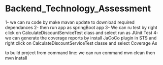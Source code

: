 # Backend_Technology_Assessment

1- we can ru code by make mavan update to download required dependances 
2- then run app as springBoot app
3- We can ru test by right click on CalculateDiscountServiceTest class and select run as JUnit Test
4- we can generate the coverage reports by install JaCoCo plugin in STS and right click on CalculateDiscountServiceTest classe and select Coverage As

to build project from command line: we can run command 
mvn clean then
mvn install
